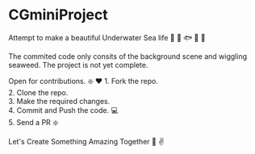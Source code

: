 # CGminiProject

Attempt to make a beautiful Underwater Sea life :ocean: :tropical_fish: :fish: :octopus: :ocean:

The commited code only consits of the background scene and wiggling seaweed.
The project is not yet complete.

Open for contributions. :sparkle: :heart:
	1. Fork the repo.<br/>
	2. Clone the repo.<br/>
	3. Make the required changes.<br/>
	4. Commit and Push the code. :computer:<br/>
	5. Send a PR :sparkle:<br/>
	
Let's Create Something Amazing Together :boy: :v:

